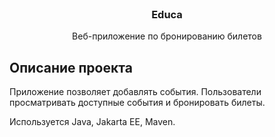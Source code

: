 
<br />
<div align="center">
  <h3 align="center">Educa</h3>

  <p align="center">
    Веб-приложение по бронированию билетов
    <br />
  </p>
</div>


## Описание проекта

Приложение позволяет добавлять события. Пользователи просматривать доступные события и бронировать билеты.

Используется Java, Jakarta EE, Maven.
